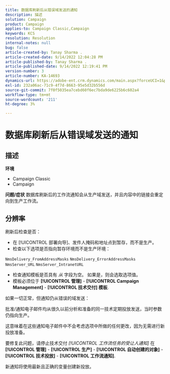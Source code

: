 ```yaml
---
title: 数据库刷新后从错误域发送的通知
description: 描述
solution: Campaign
product: Campaign
applies-to: Campaign Classic,Campaign
keywords: KCS
resolution: Resolution
internal-notes: null
bug: false
article-created-by: Tanay Sharma .
article-created-date: 9/14/2022 12:04:28 PM
article-published-by: Tanay Sharma .
article-published-date: 9/14/2022 12:19:41 PM
version-number: 3
article-number: KA-14693
dynamics-url: https://adobe-ent.crm.dynamics.com/main.aspx?forceUCI=1&pagetype=entityrecord&etn=knowledgearticle&id=a95eeb5e-2534-ed11-9db1-002248086735
exl-id: 232a06ac-71c9-4f7d-8663-95e5d32b556d
source-git-commit: 7f0f5035ea7cebd60f6ec7bda9de6225b6c602a4
workflow-type: tm+mt
source-wordcount: '211'
ht-degree: 3%

---
```


# 数据库刷新后从错误域发送的通知

## 描述

<b>环境</b>
- Campaign Classic
- Campaign



<b>问题/症状</b>
数据库刷新后的工作流通知会从生产域发送，并且内容中的链接会重定向到生产工作流。


## 分辨率


刷新后检查是否：

- 在 [!UICONTROL 部署向导]、发件人掩码和地址点到暂存，而不是生产。
- 检查以下选项是否指向暂存环境而不是生产环境：


`NmsDelivery_FromAddressMasks`
`NmsDelivery_ErrorAddressMasks`
`NmsServer_URL`
`NmsServer_IntranetURL`



- 检查通知模板是否具有 *从* 字段为空。 如果是，则会选取选项值。
- 模板必须位于 <b>[!UICONTROL 管理]</b> - <b>[!UICONTROL Campaign Management]</b> - <b>[!UICONTROL 技术交付] 模板</b>.




如果一切正常，但通知仍从错误的域发送：

批准/通知电子邮件均从很久以前分析和准备的同一技术定期投放发送，当时参数仍指向生产。

这意味着在这些通知电子邮件中不会考虑选项中所做的任何更改，因为无需进行新投放准备。

要修复此问题，请停止技术交付 *[!UICONTROL 工作流任务的受让人通知]* 在 <b>[!UICONTROL 管理]</b> - <b>[!UICONTROL 生产]</b> - <b>[!UICONTROL 自动创建的对象]</b> - <b>[!UICONTROL 技术投放]</b> - <b>[!UICONTROL 工作流通知]</b>.

新通知将使用最新且正确的变量创建新投放。
